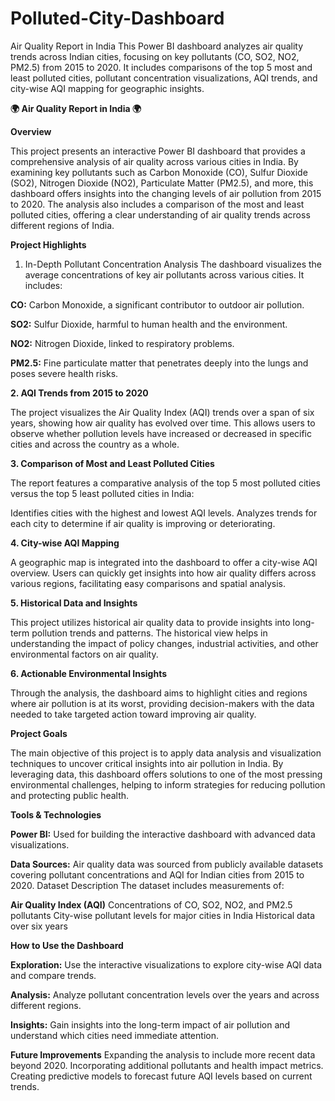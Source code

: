 # Polluted-City-Dashboard
Air Quality Report in India This Power BI dashboard analyzes air quality trends across Indian cities, focusing on key pollutants (CO, SO2, NO2, PM2.5) from 2015 to 2020. It includes comparisons of the top 5 most and least polluted cities, pollutant concentration visualizations, AQI trends, and city-wise AQI mapping for geographic insights.

**🌍 Air Quality Report in India 🌍**

**Overview**

This project presents an interactive Power BI dashboard that provides a comprehensive analysis of air quality across various cities in India. By examining key pollutants such as Carbon Monoxide (CO), Sulfur Dioxide (SO2), Nitrogen Dioxide (NO2), Particulate Matter (PM2.5), and more, this dashboard offers insights into the changing levels of air pollution from 2015 to 2020. The analysis also includes a comparison of the most and least polluted cities, offering a clear understanding of air quality trends across different regions of India.

**Project Highlights**

1. In-Depth Pollutant Concentration Analysis
The dashboard visualizes the average concentrations of key air pollutants across various cities. It includes:

**CO:** Carbon Monoxide, a significant contributor to outdoor air pollution.

**SO2:** Sulfur Dioxide, harmful to human health and the environment.

**NO2:** Nitrogen Dioxide, linked to respiratory problems.

**PM2.5:** Fine particulate matter that penetrates deeply into the lungs and poses severe health risks.

**2. AQI Trends from 2015 to 2020**

The project visualizes the Air Quality Index (AQI) trends over a span of six years, showing how air quality has evolved over time. This allows users to observe whether pollution levels have increased or decreased in specific cities and across the country as a whole.

**3. Comparison of Most and Least Polluted Cities**

The report features a comparative analysis of the top 5 most polluted cities versus the top 5 least polluted cities in India:

Identifies cities with the highest and lowest AQI levels.
Analyzes trends for each city to determine if air quality is improving or deteriorating.

**4. City-wise AQI Mapping**

A geographic map is integrated into the dashboard to offer a city-wise AQI overview. Users can quickly get insights into how air quality differs across various regions, facilitating easy comparisons and spatial analysis.

**5. Historical Data and Insights**

This project utilizes historical air quality data to provide insights into long-term pollution trends and patterns. The historical view helps in understanding the impact of policy changes, industrial activities, and other environmental factors on air quality.

**6. Actionable Environmental Insights**

Through the analysis, the dashboard aims to highlight cities and regions where air pollution is at its worst, providing decision-makers with the data needed to take targeted action toward improving air quality.

**Project Goals**

The main objective of this project is to apply data analysis and visualization techniques to uncover critical insights into air pollution in India. By leveraging data, this dashboard offers solutions to one of the most pressing environmental challenges, helping to inform strategies for reducing pollution and protecting public health.

**Tools & Technologies**

**Power BI:** Used for building the interactive dashboard with advanced data visualizations.

**Data Sources:** Air quality data was sourced from publicly available datasets covering pollutant concentrations and AQI for Indian cities from 2015 to 2020.
Dataset Description
The dataset includes measurements of:

**Air Quality Index (AQI)**
Concentrations of CO, SO2, NO2, and PM2.5 pollutants
City-wise pollutant levels for major cities in India
Historical data over six years

**How to Use the Dashboard**

**Exploration:** Use the interactive visualizations to explore city-wise AQI data and compare trends.

**Analysis:** Analyze pollutant concentration levels over the years and across different regions.

**Insights:** Gain insights into the long-term impact of air pollution and understand which cities need immediate attention.

**Future Improvements**
Expanding the analysis to include more recent data beyond 2020.
Incorporating additional pollutants and health impact metrics.
Creating predictive models to forecast future AQI levels based on current trends.
